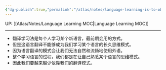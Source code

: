```yaml
---
{"dg-publish":true,"permalink":"/atlas/notes/language-learning-is-to-obtain-language-instinct/","noteIcon":""}
---
```


UP: [[Atlas/Notes/Language Learning MOC\|Language Learning MOC]]

---

- 翻译学习法是每个人学习某个新语言，最前期会用的方式。
- 但是这语言翻译不能够成为我们学习某个语言的长久思维模式。
- 因为语言翻译的模式会让我们无法自然和流畅地使用外语。
- 整个学习语言的过程，我们都是在让自己熟悉某个语言的思维模式。
- 因此我们要越来越少依靠我们的翻译模式。